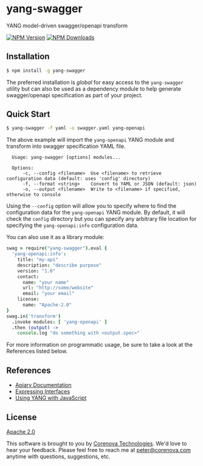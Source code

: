 # yang-swagger

YANG model-driven swagger/openapi transform

  [![NPM Version][npm-image]][npm-url]
  [![NPM Downloads][downloads-image]][downloads-url]

## Installation

```bash
$ npm install -g yang-swagger
```

The preferred installation is *global* for easy access to the
`yang-swagger` utility but can also be used as a dependency module to
help generate swagger/openapi specification as part of your project.

## Quick Start

```bash
$ yang-swagger -f yaml -o swagger.yaml yang-openapi
```

The above example will import the `yang-openapi` YANG module and
transform into swagger specification YAML file.

```
  Usage: yang-swagger [options] modules...

  Options:
      -c, --config <filename>  Use <filename> to retrieve configuration data (default: uses 'config' directory)
      -f, --format <string>    Convert to YAML or JSON (default: json)
      -o, --output <filename>  Write to <filename> if specified, otherwise to console
```

Using the `--config` option will allow you to specify where to find
the configuration data for the `yang-openapi` YANG module. By default,
it will check the `config` directory but you can specify any arbitrary
file location for specifying the `yang-openapi:info` configuration
data.

You can also use it as a library module:

```coffeescript
swag = require("yang-swagger").eval {
  'yang-openapi:info':
    title: "my-api"
	description: "describe purpose"
	version: "1.0"
	contact:
	  name: "your name"
	  url: "http://some/website"
	  email: "your email"
	license:
	  name: "Apache-2.0"
}
swag.in('transform')
  .invoke modules: [ 'yang-openapi' ]
  .then (output) ->
    console.log "do something with <output.spec>"
```

For more information on programmatic usage, be sure to take a look at
the References listed below.

## References

- [Apiary Documentation](http://docs.yangswagger.apiary.io)
- [Expressing Interfaces](http://github.com/corenova/yang-express)
- [Using YANG with JavaScript](http://github.com/corenova/yang-js)

## License
  [Apache 2.0](LICENSE)

This software is brought to you by
[Corenova Technologies](http://www.corenova.com). We'd love to hear
your feedback.  Please feel free to reach me at <peter@corenova.com>
anytime with questions, suggestions, etc.

[npm-image]: https://img.shields.io/npm/v/yang-swagger.svg
[npm-url]: https://npmjs.org/package/yang-swagger
[downloads-image]: https://img.shields.io/npm/dt/yang-swagger.svg
[downloads-url]: https://npmjs.org/package/yang-swagger
